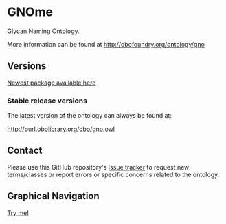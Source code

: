 # GNOme

Glycan Naming Ontology.

More information can be found at http://obofoundry.org/ontology/gno

## Versions
[Newest package available here](https://github.com/glygen-glycan-data/GNOme/releases/latest)

### Stable release versions

The latest version of the ontology can always be found at:

http://purl.obolibrary.org/obo/gno.owl


## Contact

Please use this GitHub repository's [Issue tracker](https://github.com/glygen-glycan-data/GNOme/issues) to request new terms/classes or report errors or specific concerns related to the ontology.


## Graphical Navigation
[Try me!](https://raw.githubusercontent.com/glygen-glycan-data/GNOme/master/GNOme.browser.html)
